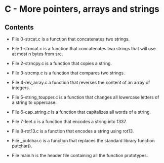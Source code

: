 # C - More pointers, arrays and strings

## Contents
* File 0-strcat.c is a function that concatenates two strings.

* File 1-strncat.c is a function that concatenates two strings that will use at most n bytes from src.

* File 2-strncpy.c is a function that copies a string.

* File 3-strcmp.c is a function that compares two strings.

* File 4-rev_array.c a function that reverses the content of an array of integers.

* File 5-string_toupper.c is a function that changes all lowercase letters of a string to uppercase.

* File 6-cap_string.c is a function that capitalizes all words of a string.

* File 7-leet.c is a function that encodes a string into 1337.

* File 8-rot13.c is a function that encodes a string using rot13.

* File _putchar.c is a function that replaces the standard library function putchar().

* File main.h is the header file containing all the function prototypes.
